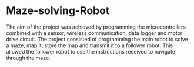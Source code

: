 # Maze-solving-Robot

The aim of the project was achieved by programming the microcontrollers combined with a sensor, wireless communication, data logger and motor drive circuit. The project consisted of programming the main robot to solve a maze, map it, store the map and transmit it to a follower robot. This allowed the follower robot to use the instructions received to navigate through the maze.
